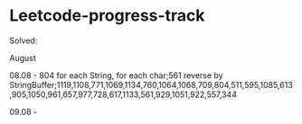 # Leetcode-progress-track
Solved:

August 

08.08 - 804 for each String, for each char;561 reverse by StringBuffer;1119,1108,771,1069,1134,760,1064,1068,709,804,511,595,1085,613,905,1050,961,657,977,728,617,1133,561,929,1051,922,557,344

09.08 - 



